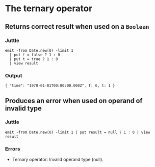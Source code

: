 The ternary operator
====================

Returns correct result when used on a `Boolean`
-----------------------------------------------

### Juttle

    emit -from Date.new(0) -limit 1
      | put f = false ? 1 : 0
      | put t = true ? 1 : 0
      | view result

### Output

    { "time": "1970-01-01T00:00:00.000Z", f: 0, t: 1 }

Produces an error when used on operand of invalid type
------------------------------------------------------

### Juttle

    emit -from Date.new(0) -limit 1 | put result = null ? 1 : 0 | view result

### Errors

  * Ternary operator: Invalid operand type (null).
